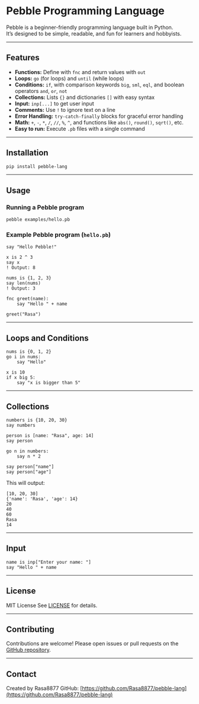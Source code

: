 # Pebble Programming Language

Pebble is a beginner-friendly programming language built in Python.  
It’s designed to be simple, readable, and fun for learners and hobbyists.

---

## Features

- **Functions:** Define with `fnc` and return values with `out`
- **Loops:** `go` (for loops) and `until` (while loops)
- **Conditions:** `if`, with comparison keywords `big`, `sml`, `eql`, and boolean operators `and`, `or`, `not`
- **Collections:** Lists `{}` and dictionaries `[]` with easy syntax
- **Input:** `inp[...]` to get user input
- **Comments:** Use `!` to ignore text on a line
- **Error Handling:** `try-catch-finally` blocks for graceful error handling
- **Math:** `+`, `-`, `*`, `/`, `//`, `%`, `^`, and functions like `abs()`, `round()`, `sqrt()`, etc.
- **Easy to run:** Execute `.pb` files with a single command

---

## Installation

```bash
pip install pebble-lang
````

---

## Usage

### Running a Pebble program

```bash
pebble examples/hello.pb
```

### Example Pebble program (`hello.pb`)

```pebble
say "Hello Pebble!"

x is 2 ^ 3
say x
! Output: 8

nums is {1, 2, 3}
say len(nums)
! Output: 3

fnc greet(name):
    say "Hello " + name

greet("Rasa")
```

---

## Loops and Conditions

```pebble
nums is {0, 1, 2}
go i in nums:
    say "Hello"

x is 10
if x big 5:
    say "x is bigger than 5"
```

---

## Collections

```pebble
numbers is {10, 20, 30}
say numbers

person is [name: "Rasa", age: 14]
say person

go n in numbers:
    say n * 2

say person["name"]
say person["age"]
```

This will output:

```
[10, 20, 30]
{'name': 'Rasa', 'age': 14}
20
40
60
Rasa
14
```


---

## Input

```pebble
name is inp["Enter your name: "]
say "Hello " + name
```

---

## License

MIT License
See [LICENSE](LICENSE) for details.

---

## Contributing

Contributions are welcome! Please open issues or pull requests on the [GitHub repository](https://github.com/yourusername/pebble-lang).

---

## Contact

Created by Rasa8877
GitHub: [https://github.com/Rasa8877/pebble-lang](https://github.com/Rasa8877/pebble-lang)
